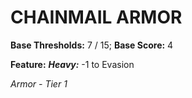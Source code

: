 ﻿---
tags:
  - Item
  - Armor
name: CHAINMAIL ARMOR
base_thresholds: '7 / 15'
base_score: '4'
feat_name: 'Heavy'
feat_text: '-1 to Evasion'
tier: 1
---

# CHAINMAIL ARMOR

**Base Thresholds:** 7 / 15; **Base Score:** 4

**Feature:** ***Heavy:*** -1 to Evasion

*Armor - Tier 1*
